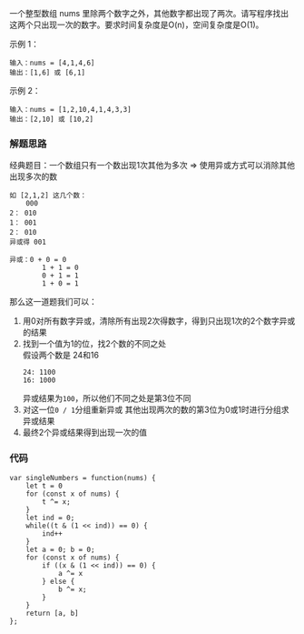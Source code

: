 一个整型数组 nums 里除两个数字之外，其他数字都出现了两次。请写程序找出这两个只出现一次的数字。要求时间复杂度是O(n)，空间复杂度是O(1)。

示例 1：
```
输入：nums = [4,1,4,6]
输出：[1,6] 或 [6,1]
```
示例 2：
```
输入：nums = [1,2,10,4,1,4,3,3]
输出：[2,10] 或 [10,2]
```

### 解题思路
经典题目：一个数组只有一个数出现1次其他为多次 => 使用异或方式可以消除其他出现多次的数   
```
如 [2,1,2] 这几个数：
    000
2： 010
1： 001
2： 010
异或得 001

异或：0 + 0 = 0 
        1 + 1 = 0
        0 + 1 = 1
        1 + 0 = 1
```
那么这一道题我们可以：
1. 用0对所有数字异或，清除所有出现2次得数字，得到只出现1次的2个数字异或的结果
2. 找到一个值为1的位，找2个数的不同之处  
    假设两个数是 24和16
    ```
    24: 1100
    16: 1000
    ```
    异或结果为```100```，所以他们不同之处是第3位不同
3. 对这一位```0 / 1```分组重新异或
    其他出现两次的数的第3位为0或1时进行分组求异或结果
4. 最终2个异或结果得到出现一次的值

### 代码
```
var singleNumbers = function(nums) {
    let t = 0
    for (const x of nums) {
        t ^= x;
    }
    let ind = 0;
    while((t & (1 << ind)) == 0) {
        ind++
    }
    let a = 0; b = 0;
    for (const x of nums) {
        if ((x & (1 << ind)) == 0) {
            a ^= x
        } else {
            b ^= x;
        }
    }
    return [a, b]
};
```
